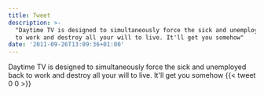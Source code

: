 ```yaml
---
title: Tweet
description: >-
  "Daytime TV is designed to simultaneously force the sick and unemployed back
  to work and destroy all your will to live. It'll get you somehow"
date: '2011-09-26T13:09:36+01:00'
---
```

Daytime TV is designed to simultaneously force the sick and unemployed back to work and destroy all your will to live. It'll get you somehow
      {{< tweet 0 0 >}}
    
